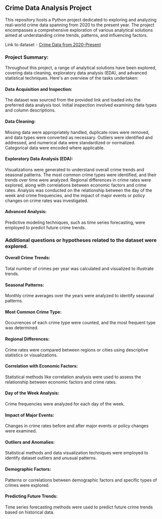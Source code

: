 ## Crime Data Analysis Project

This repository hosts a Python project dedicated to exploring and analyzing real-world crime data spanning from 2020 to the present year. The project encompasses a comprehensive exploration of various analytical solutions aimed at understanding crime trends, patterns, and influencing factors.

Link to dataset - [Crime Data from 2020-Present](https://catalog.data.gov/dataset/crime-data-from-2020-to-present)

### Project Summary:

Throughout this project, a range of analytical solutions have been explored, covering data cleaning, exploratory data analysis (EDA), and advanced statistical techniques. Here's an overview of the tasks undertaken:

#### Data Acquisition and Inspection:

The dataset was sourced from the provided link and loaded into the preferred data analysis tool. Initial inspection involved examining data types and column descriptions.

#### Data Cleaning:

Missing data were appropriately handled, duplicate rows were removed, and data types were converted as necessary. Outliers were identified and addressed, and numerical data were standardized or normalized. Categorical data were encoded where applicable.

#### Exploratory Data Analysis (EDA):

Visualizations were generated to understand overall crime trends and seasonal patterns. The most common crime types were identified, and their trends over time were analyzed. Regional differences in crime rates were explored, along with correlations between economic factors and crime rates. Analysis was conducted on the relationship between the day of the week and crime frequencies, and the impact of major events or policy changes on crime rates was investigated.

#### Advanced Analysis:

Predictive modeling techniques, such as time series forecasting, were employed to predict future crime trends.

### Additional questions or hypotheses related to the dataset were explored.

#### Overall Crime Trends:

Total number of crimes per year was calculated and visualized to illustrate trends.

#### Seasonal Patterns:

Monthly crime averages over the years were analyzed to identify seasonal patterns.

#### Most Common Crime Type:

Occurrences of each crime type were counted, and the most frequent type was determined.

#### Regional Differences:

Crime rates were compared between regions or cities using descriptive statistics or visualizations.

#### Correlation with Economic Factors:

Statistical methods like correlation analysis were used to assess the relationship between economic factors and crime rates.

#### Day of the Week Analysis:

Crime frequencies were analyzed for each day of the week.

#### Impact of Major Events:

Changes in crime rates before and after major events or policy changes were examined.

#### Outliers and Anomalies:

Statistical methods and data visualization techniques were employed to identify dataset outliers and unusual patterns.

#### Demographic Factors:

Patterns or correlations between demographic factors and specific types of crimes were explored.

#### Predicting Future Trends:

Time series forecasting methods were used to predict future crime trends based on historical data.
